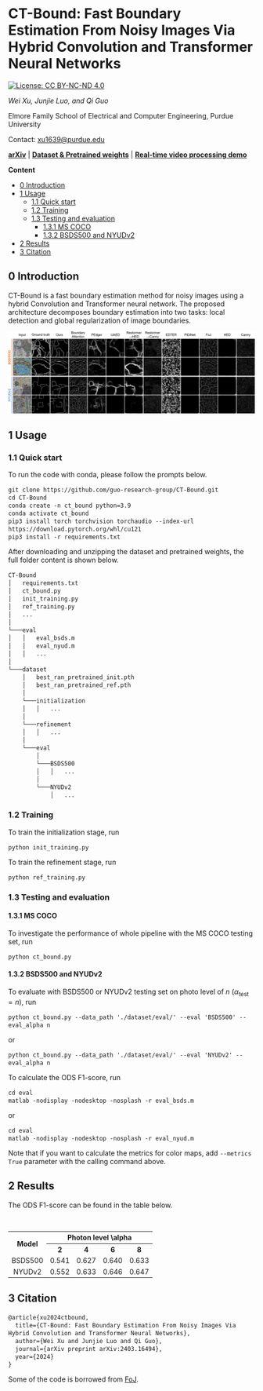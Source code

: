 # CT-Bound: Fast Boundary Estimation From Noisy Images Via Hybrid Convolution and Transformer Neural Networks

[![License: CC BY-NC-ND 4.0](https://img.shields.io/badge/License-CC%20BY--NC--ND%204.0-lightgrey.svg)](https://creativecommons.org/licenses/by-nc-nd/4.0/)

*Wei Xu, Junjie Luo, and Qi Guo*

Elmore Family School of Electrical and Computer Engineering, Purdue University

Contact: xu1639@purdue.edu

<a href="https://arxiv.org/abs/2403.16494" title="arXiv">**arXiv**</a> | <a href="https://drive.google.com/drive/folders/19TFgtBi1XZiea0ilWVbKvpalh4g7k8ZH?usp=drive_link" title="CT-Bound datasets">**Dataset & Pretrained weights**</a> | <a href="https://youtu.be/MQAExIUfstw" title="CT-Bound video demo">**Real-time video processing demo**</a>

**Content**

- [0 Introduction](#0-introduction)
- [1 Usage](#1-usage)
  * [1.1 Quick start](#11-quick-start)
  * [1.2 Training](#12-training)
  * [1.3 Testing and evaluation](#13-testing-and-evaluation)
    + [1.3.1 MS COCO](#131-ms-coco)
    + [1.3.2 BSDS500 and NYUDv2](#132-bsds500-and-nyudv2)
- [2 Results](#2-results)
- [3 Citation](#3-citation)

## 0 Introduction

CT-Bound is a fast boundary estimation method for noisy images using a hybrid Convolution and Transformer neural network. The proposed architecture decomposes boundary estimation into two tasks: local detection and global regularization of image boundaries. 

![Qualitative comparison](/pic/comparison.png "Qualitative comparison")

## 1 Usage

### 1.1 Quick start

To run the code with conda, please follow the prompts below. 
```
git clone https://github.com/guo-research-group/CT-Bound.git
cd CT-Bound
conda create -n ct_bound python=3.9
conda activate ct_bound
pip3 install torch torchvision torchaudio --index-url https://download.pytorch.org/whl/cu121
pip3 install -r requirements.txt
```

After downloading and unzipping the dataset and pretrained weights, the full folder content is shown below. 

```
CT-Bound
│   requirements.txt
│   ct_bound.py
│   init_training.py
│   ref_training.py
│   ...
│
└───eval
│   │   eval_bsds.m
│   │   eval_nyud.m
│   │   ...
│
└───dataset
    │   best_ran_pretrained_init.pth
    │   best_ran_pretrained_ref.pth
    │
    └───initialization
    │   │   ...
    │
    └───refinement
    │   │   ...
    │
    └───eval
        │
        └───BSDS500
        │   │   ...
        │
        └───NYUDv2
            │   ...
```

### 1.2 Training

To train the initialization stage, run

    python init_training.py

To train the refinement stage, run

    python ref_training.py

### 1.3 Testing and evaluation

#### 1.3.1 MS COCO

To investigate the performance of whole pipeline with the MS COCO testing set, run

    python ct_bound.py

#### 1.3.2 BSDS500 and NYUDv2

To evaluate with BSDS500 or NYUDv2 testing set on photo level of $n$ ($\alpha_{\text{test}}=n$), run

    python ct_bound.py --data_path './dataset/eval/' --eval 'BSDS500' --eval_alpha n

or

    python ct_bound.py --data_path './dataset/eval/' --eval 'NYUDv2' --eval_alpha n

To calculate the ODS F1-score, run

    cd eval
    matlab -nodisplay -nodesktop -nosplash -r eval_bsds.m

or

    cd eval
    matlab -nodisplay -nodesktop -nosplash -r eval_nyud.m

Note that if you want to calculate the metrics for color maps, add ``--metrics True`` parameter with the calling command above. 

## 2 Results

The ODS F1-score can be found in the table below. 

<br><table>
    <tr>
        <th style="text-align: center" rowspan="2">Model</th>
        <th style="text-align: center" colspan="4">Photon level \alpha</th>
    </tr>
    <tr>
        <th style="text-align: center">2</th>
        <th style="text-align: center">4</th>
        <th style="text-align: center">6</th>
        <th style="text-align: center">8</th>
    </tr>
    <tr>
        <td style="text-align: center">BSDS500</td>
        <td style="text-align: center">0.541</td>
        <td style="text-align: center">0.627</td>
        <td style="text-align: center">0.640</td>
        <td style="text-align: center">0.633</td>
    </tr>
    <tr>
        <td style="text-align: center">NYUDv2</td>
        <td style="text-align: center">0.552</td>
        <td style="text-align: center">0.633</td>
        <td style="text-align: center">0.646</td>
        <td style="text-align: center">0.647</td>
    </tr>
</table>

## 3 Citation

```
@article{xu2024ctbound,
  title={CT-Bound: Fast Boundary Estimation From Noisy Images Via Hybrid Convolution and Transformer Neural Networks}, 
  author={Wei Xu and Junjie Luo and Qi Guo},
  journal={arXiv preprint arXiv:2403.16494},
  year={2024}
}
```

Some of the code is borrowed from <a href="https://github.com/dorverbin/fieldofjunctions/tree/main" title="fieldofjunctions">FoJ</a>.
